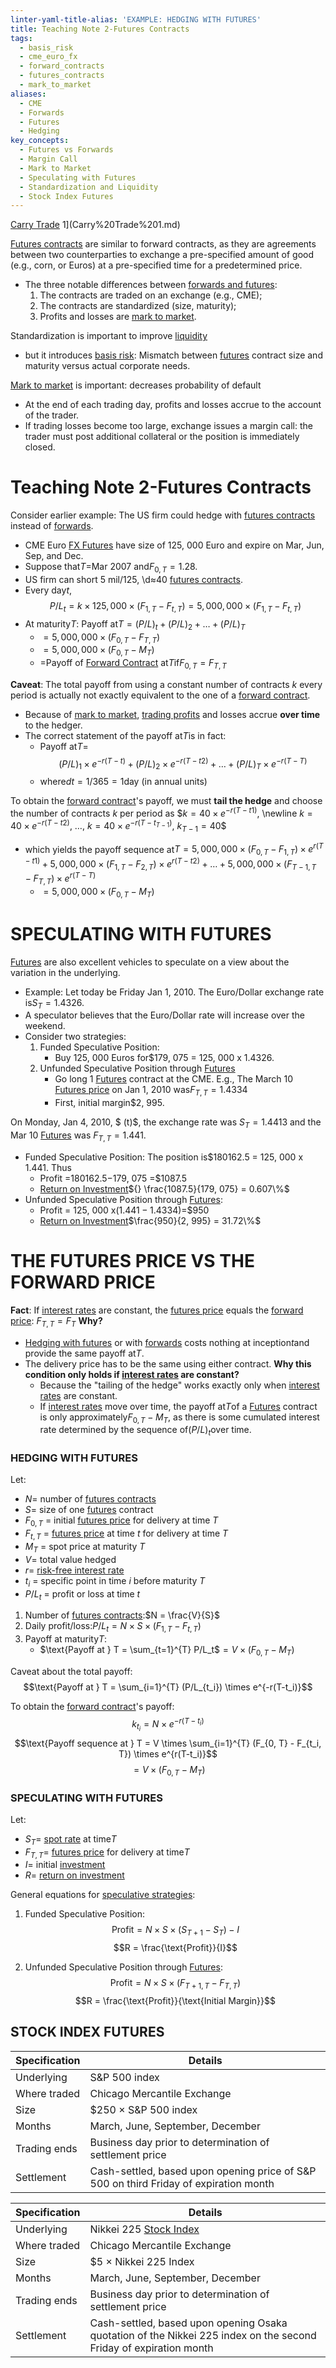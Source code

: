 ```yaml
---
linter-yaml-title-alias: 'EXAMPLE: HEDGING WITH FUTURES'
title: Teaching Note 2-Futures Contracts
tags:
  - basis_risk
  - cme_euro_fx
  - forward_contracts
  - futures_contracts
  - mark_to_market
aliases:
  - CME
  - Forwards
  - Futures
  - Hedging
key_concepts:
  - Futures vs Forwards
  - Margin Call
  - Mark to Market
  - Speculating with Futures
  - Standardization and Liquidity
  - Stock Index Futures
---
```


[Carry Trade]([Currency%20Carry%20Trade) 1](Carry%20Trade%201.md)

[Futures contracts](../../Financial%20Engineering/Mathematics%20of%20the%20Financial%20Markets.md) are similar to forward contracts,  as they are agreements between two counterparties to exchange a pre-specified amount of good (e.g.,  corn,  or Euros) at a pre-specified time for a predetermined price.

- The three notable differences between [forwards and futures](../Financial%20Derivatives%20and%20Quantitative%20Methods/Forward%20and%20Futures%20Contracts.md):
  1. The contracts are traded on an exchange (e.g.,  CME);
  1. The contracts are standardized (size,  maturity);
  1. Profits and losses are [mark to market](.md).

Standardization is important to improve [liquidity](../../Financial%20Markets%20and%20Institutions/III.%20Liquidity%20of%20Assets/Class%205-%20Private%20Information,%20Liquidity,%20and%20Securitization/Class%20Note%2010%20Liquidity%20and%20Class%20Note%2010%20Liquidity%20and%20Liquidity%20Managementliquidity%20management.md)

- but it introduces [basis risk](../../Financial%20Markets%20and%20Institutions/III.%20Liquidity%20of%20Assets/Class%208-%20Markets,%20Meltdowns,%20and%20Arbitrage/Lessons%20From%20The%20Crisis.md): Mismatch between [futures](../../Financial%20Markets/Financial%20Engineering%20and%20Arbitrage%20in%20the%20Financial%20Markets/PART%20I%20RELATIVE%20VALUE%20BUILDING%20BLOCKS/Chapter%203%20-%20Futures%20Markets/Futures%20Not%20Subject%20to%20Cash-And-Carry.md) contract size and maturity versus actual corporate needs.

[Mark to market](.md) is important: decreases probability of default

- At the end of each trading day,  profits and losses accrue to the account of the trader.
- If trading losses become too large,  exchange issues a margin call: the trader must post additional collateral or the position is immediately closed.

# Teaching Note 2-Futures Contracts

Consider earlier example: The US firm could hedge with [futures contracts](../../Financial%20Engineering/Mathematics%20of%20the%20Financial%20Markets.md) instead of [forwards](../../Financial%20Markets/Financial%20Asset%20Pricing%20Theory%20Overview/Chapter%2012%20-%20Derivatives/Forwards%20and%20Futures.md).

- CME Euro [FX Futures](../../Financial%20Engineering/Derivatives/Part%20I%20-%20Forwards%20and%20Futures/Chapter%207%20-%20Currency%20Forwards%20and%20Futures.md) have size of 125,  000 Euro and expire on Mar,  Jun,  Sep,  and Dec.
- Suppose that$T =$Mar 2007 and$F_{0,     T} = 1.28$.
- US firm can short 5 mil/125,  \d$\approx$40 [futures contracts](../../Financial%20Engineering/Mathematics%20of%20the%20Financial%20Markets.md).
- Every day$t$,  $$P/L_t = k \times 125,     000 \times (F_{1,     T} - F_{t,     T}) =5,     000,     000\times (F_{1,     T} - F_{t,     T})$$
- At maturity$T$: Payoff at$T = (P/L)_t + (P/L)_2 + … + (P/L)_T$
  - $=5,     000,     000\times (F_{0,     T} - F_{T,     T})$
  - $=5,     000,     000\times (F_{0,     T} - M_T)$
  - $=$Payoff of [Forward Contract](../../Clippings/Forward%20Points%20in%20Currency.md) at$T$if$F_{0,     T} = F_{T,     T}$

**Caveat**: The total payoff from using a constant number of contracts $k$ every period is actually not exactly equivalent to the one of a [forward contract](../../Clippings/Forward%20Points%20in%20Currency.md).

- Because of [mark to market](.md),  [trading profits](../../Financial%20Markets/Financial%20Trading%20and%20Markets/Chapter%201%20Introduction%20to%20Securities%20Trading%20and%20Markets.md) and losses accrue **over time** to the hedger.
- The correct statement of the payoff at$T$is in fact:
  - Payoff at$T$=$$(P/L)_1 \times e^{-r(T-t)} + (P/L)_2 \times e^{-r(T-t2)} + … + (P/L)_T \times e^{-r(T-T)}$$
  - where$dt = 1/365 = 1$day (in annual units)

To obtain the [forward contract](../../Clippings/Forward%20Points%20in%20Currency.md)'s payoff,  we must **tail the hedge** and choose the number of contracts $k$ per period as $$k = 40 \times e^{-r(T-t1)}$,      \newline
$k = 40 \times e^{-r(T-t2)}$,      …,     $k = 40 \times e^{-r(T-t_{T-1})}$,     $k_{T-1} = 40$$

- which yields the payoff sequence at$T =5,     000,     000\times (F_{0,     T} - F_{1,     T}) \times e^{r(T-t1)} + 5,     000,     000\times (F_{1,     T} - F_{2,     T}) \times e^{r(T-t2)} + … + 5,     000,     000\times (F_{T-1,     T} - F_{T,     T}) \times e^{r(T-T)}$
  - $=5,     000,     000\times (F_{0,     T} - M_T)$

# SPECULATING WITH FUTURES

[Futures](../../Financial%20Markets/Financial%20Engineering%20and%20Arbitrage%20in%20the%20Financial%20Markets/PART%20I%20RELATIVE%20VALUE%20BUILDING%20BLOCKS/Chapter%203%20-%20Futures%20Markets/Futures%20Not%20Subject%20to%20Cash-And-Carry.md) are also excellent vehicles to speculate on a view about the variation in the underlying.

- Example: Let today be Friday Jan 1,  2010. The Euro/Dollar exchange rate is$S_T = 1.4326$.
- A speculator believes that the Euro/Dollar rate will increase over the weekend.
- Consider two strategies:
  1. Funded Speculative Position:
	  - Buy 125,  000 Euros for$179,  075 = 125,  000 x 1.4326.
  1. Unfunded Speculative Position through [Futures](../../Financial%20Markets/Financial%20Engineering%20and%20Arbitrage%20in%20the%20Financial%20Markets/PART%20I%20RELATIVE%20VALUE%20BUILDING%20BLOCKS/Chapter%203%20-%20Futures%20Markets/Futures%20Not%20Subject%20to%20Cash-And-Carry.md)
	  - Go long 1 [Futures](../../Financial%20Markets/Financial%20Engineering%20and%20Arbitrage%20in%20the%20Financial%20Markets/PART%20I%20RELATIVE%20VALUE%20BUILDING%20BLOCKS/Chapter%203%20-%20Futures%20Markets/Futures%20Not%20Subject%20to%20Cash-And-Carry.md) contract at the CME. E.g.,  The March 10 [Futures price](../../Financial%20Markets/Fixed%20Income%20Securities%20Tools%20for%20Today's%20Markets/Chapter%2011/Futures%20Price%20and%20the%20Quality%20Option%20Before%20E.md) on Jan 1,  2010 was$F_{T,     T} = 1.4334$
	  - First,  initial margin$2,  995.

On Monday,  Jan 4,  2010,  $ (t)$,  the exchange rate was ${} S_T = 1.4413$ and the Mar 10 [Futures](../../Financial%20Markets/Financial%20Engineering%20and%20Arbitrage%20in%20the%20Financial%20Markets/PART%20I%20RELATIVE%20VALUE%20BUILDING%20BLOCKS/Chapter%203%20-%20Futures%20Markets/Futures%20Not%20Subject%20to%20Cash-And-Carry.md) was $F_{T,     T} = 1.441$.

- Funded Speculative Position: The position is$180162.5 = 125,  000 x 1.441. Thus
  - Profit =$180162.5 -$179,  075 =$1087.5
  - [Return on Investment](../../Financial%20Markets/Financial%20Engineering%20and%20Arbitrage%20in%20the%20Financial%20Markets/PART%20III%20THE%20PLAYERS/Chapter%2014%20-%20Private%20Equity,%20Pension,%20and%20Sovereign%20Funds/Private%20Equity.md)${} \frac{1087.5}{179,     075} = 0.607\%$
- Unfunded Speculative Position through [Futures](../../Financial%20Markets/Financial%20Engineering%20and%20Arbitrage%20in%20the%20Financial%20Markets/PART%20I%20RELATIVE%20VALUE%20BUILDING%20BLOCKS/Chapter%203%20-%20Futures%20Markets/Futures%20Not%20Subject%20to%20Cash-And-Carry.md):
  - Profit = 125,  000 x$(1.441 - 1.4334)$=$950
  - [Return on Investment](../../Financial%20Markets/Financial%20Engineering%20and%20Arbitrage%20in%20the%20Financial%20Markets/PART%20III%20THE%20PLAYERS/Chapter%2014%20-%20Private%20Equity,%20Pension,%20and%20Sovereign%20Funds/Private%20Equity.md)$\frac{950}{2,     995} = 31.72\%$

# THE FUTURES PRICE VS THE FORWARD PRICE

**Fact**: If [interest rates](../../Financial%20Markets/Fixed%20Income%20Securities%20Tools%20for%20Today's%20Markets/Chapter%202/Interest%20Rate%20Quotations.md) are constant,  the [futures price](../../Financial%20Markets/Fixed%20Income%20Securities%20Tools%20for%20Today's%20Markets/Chapter%2011/Futures%20Price%20and%20the%20Quality%20Option%20Before%20E.md) equals the [forward price](../../Financial%20Markets/Fixed%20Income%20Securities%20Tools%20for%20Today's%20Markets/Chapter%2011/Forward%20Contracts%20and%20Forward%20Prices.md): $F_{T,     T} = F_{T}$
**Why?**

- [Hedging with futures](../Financial%20Instruments%20PSET%20Solutions.md) or with [forwards](../../Financial%20Markets/Financial%20Asset%20Pricing%20Theory%20Overview/Chapter%2012%20-%20Derivatives/Forwards%20and%20Futures.md) costs nothing at inception$t$and provide the same payoff at$T$.
- The delivery price has to be the same using either contract.
**Why this condition only holds if [interest rates](../../Financial%20Markets/Fixed%20Income%20Securities%20Tools%20for%20Today's%20Markets/Chapter%202/Interest%20Rate%20Quotations.md) are constant?**
  - Because the "tailing of the hedge" works exactly only when [interest rates](../../Financial%20Markets/Fixed%20Income%20Securities%20Tools%20for%20Today's%20Markets/Chapter%202/Interest%20Rate%20Quotations.md) are constant.
  - If [interest rates](../../Financial%20Markets/Fixed%20Income%20Securities%20Tools%20for%20Today's%20Markets/Chapter%202/Interest%20Rate%20Quotations.md) move over time,  the payoff at$T$of a [Futures](../../Financial%20Markets/Financial%20Engineering%20and%20Arbitrage%20in%20the%20Financial%20Markets/PART%20I%20RELATIVE%20VALUE%20BUILDING%20BLOCKS/Chapter%203%20-%20Futures%20Markets/Futures%20Not%20Subject%20to%20Cash-And-Carry.md) contract is only approximately$F_{0,     T} - M_T$,  as there is some cumulated interest rate determined by the sequence of$(P/L)_t$over time.
### HEDGING WITH FUTURES

Let:

- $N$= number of [futures contracts](../../Financial%20Engineering/Mathematics%20of%20the%20Financial%20Markets.md)
- $S$= size of one [futures](../../Financial%20Markets/Financial%20Engineering%20and%20Arbitrage%20in%20the%20Financial%20Markets/PART%20I%20RELATIVE%20VALUE%20BUILDING%20BLOCKS/Chapter%203%20-%20Futures%20Markets/Futures%20Not%20Subject%20to%20Cash-And-Carry.md) contract
- $F_{0,     T}$ = initial [futures price](../../Financial%20Markets/Fixed%20Income%20Securities%20Tools%20for%20Today's%20Markets/Chapter%2011/Futures%20Price%20and%20the%20Quality%20Option%20Before%20E.md) for delivery at time $T$
- $F_{t,     T}$ = [futures price](../../Financial%20Markets/Fixed%20Income%20Securities%20Tools%20for%20Today's%20Markets/Chapter%2011/Futures%20Price%20and%20the%20Quality%20Option%20Before%20E.md) at time $t$ for delivery at time $T$
- $M_T$ = spot price at maturity $T$
- $V$= total value hedged
- $r$= [risk-free interest rate](../../Financial%20Markets/Financial%20Asset%20Pricing%20Theory%20Overview/Chapter%2012%20-%20Derivatives/Exercises.md)
- $t_i$ = specific point in time $i$ before maturity $T$
- $P/L_t$ = profit or loss at time $t$

1. Number of [futures contracts](../../Financial%20Engineering/Mathematics%20of%20the%20Financial%20Markets.md):$N = \frac{V}{S}$
1. Daily profit/loss:$P/L_t = N \times S \times (F_{1,     T} - F_{t,     T})$
1. Payoff at maturity$T$:
	- $\text{Payoff at } T = \sum_{t=1}^{T} P/L_t$$= V \times (F_{0,     T} - M_T)$

Caveat about the total payoff:
$$\text{Payoff at } T = \sum_{i=1}^{T} (P/L_{t_i}) \times e^{-r(T-t_i)}$$

To obtain the [forward contract](../../Clippings/Forward%20Points%20in%20Currency.md)'s payoff:$$k_{t_i} = N \times e^{-r(T-t_i)}$$$$\text{Payoff sequence at } T = V \times \sum_{i=1}^{T} (F_{0,     T} - F_{t_i,     T}) \times e^{r(T-t_i)}$$$$= V \times (F_{0,     T} - M_T)$$

### SPECULATING WITH FUTURES

Let:

- $S_T$= [spot rate](../../International%20Finance/The%20Foreign%20Exchange%20Market%20Annotations.md) at time$T$
- $F_{T,     T}$= [futures price](../../Financial%20Markets/Fixed%20Income%20Securities%20Tools%20for%20Today's%20Markets/Chapter%2011/Futures%20Price%20and%20the%20Quality%20Option%20Before%20E.md) for delivery at time$T$
- $I$= initial [investment](../../Advanced%20Investments/An%20Asset%20Allocation%20Primer.md)
- $R$= [return on investment](../../Financial%20Markets/Financial%20Engineering%20and%20Arbitrage%20in%20the%20Financial%20Markets/PART%20III%20THE%20PLAYERS/Chapter%2014%20-%20Private%20Equity,%20Pension,%20and%20Sovereign%20Funds/Private%20Equity.md)

General equations for [speculative strategies](../../Financial%20Engineering/Derivatives/Part%20III%20-%20Fixed%20Income%20Futures%20Contracts/Chapter%2013%20-%20T-bond%20Futures.md):

1. Funded Speculative Position:$$\text{Profit} = N \times S \times (S_{T+1} - S_T) - I$$$$R = \frac{\text{Profit}}{I}$$

1. Unfunded Speculative Position through [Futures](../../Financial%20Markets/Financial%20Engineering%20and%20Arbitrage%20in%20the%20Financial%20Markets/PART%20I%20RELATIVE%20VALUE%20BUILDING%20BLOCKS/Chapter%203%20-%20Futures%20Markets/Futures%20Not%20Subject%20to%20Cash-And-Carry.md):$$\text{Profit} = N \times S \times (F_{T+1,     T} - F_{T,     T})$$$$R = \frac{\text{Profit}}{\text{Initial Margin}}$$

## STOCK INDEX FUTURES

| Specification | Details |
|---------------|---------|
| Underlying    | S&P 500 index |
| Where traded  | Chicago Mercantile Exchange |
| Size          |$250 × S&P 500 index |
| Months        | March,      June,      September,      December |
| Trading ends  | Business day prior to determination of settlement price |
| Settlement    | Cash-settled,      based upon opening price of S&P 500 on third Friday of expiration month |

| Specification | Details                                                                                                           |
| ------------- | ----------------------------------------------------------------------------------------------------------------- |
| Underlying    | Nikkei 225 [Stock Index](Teaching%20Note%201-%20Forward%20Rates%20Agreement/Hedging%20Strategies%20with%20Forwards.md)                                                                                            |
| Where traded  | Chicago Mercantile Exchange                                                                                       |
| Size          | $5 × Nikkei 225 Index                                                                                             |
| Months        | March,      June,      September,      December                                                                                  |
| Trading ends  | Business day prior to determination of settlement price                                                           |
| Settlement    | Cash-settled,      based upon opening Osaka quotation of the Nikkei 225 index on the second Friday of expiration month |